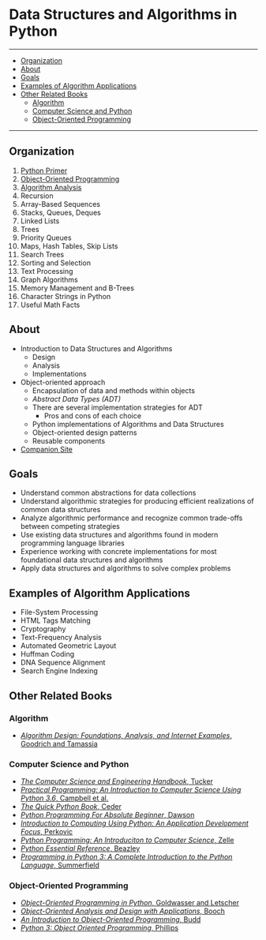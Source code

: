 # Data Structures and Algorithms in Python

---

- [Organization](#organization)
- [About](#about)
- [Goals](#goals)
- [Examples of Algorithm Applications](#examples-of-algorithm-applications)
- [Other Related Books](#other-related-books)
  - [Algorithm](#algorithm)
  - [Computer Science and Python](#computer-science-and-python)
  - [Object-Oriented Programming](#object-oriented-programming)

---

## Organization

1. [Python Primer](./01-Python-Primer/)
2. [Object-Oriented Programming](./02-Object-Oriented-Programming/)
3. [Algorithm Analysis](./03-Algorithm-Analysis/)
4. Recursion
5. Array-Based Sequences
6. Stacks, Queues, Deques
7. Linked Lists
8. Trees
9. Priority Queues
10. Maps, Hash Tables, Skip Lists
11. Search Trees
12. Sorting and Selection
13. Text Processing
14. Graph Algorithms
15. Memory Management and B-Trees
16. Character Strings in Python
17. Useful Math Facts

## About

- Introduction to Data Structures and Algorithms
  - Design
  - Analysis
  - Implementations
- Object-oriented approach
  - Encapsulation of data and methods within objects
  - *Abstract Data Types (ADT)*
  - There are several implementation strategies for ADT
    - Pros and cons of each choice
  - Python implementations of Algorithms and Data Structures
  - Object-oriented design patterns
  - Reusable components
- [Companion Site](https://bcs.wiley.com/he-bcs/Books?action=index&bcsId=8029&itemId=1118290275)

## Goals

- Understand common abstractions for data collections
- Understand algorithmic strategies for producing efficient realizations of common data structures
- Analyze algorithmic performance and recognize common trade-offs between competing strategies
- Use existing data structures and algorithms found in modern programming language libraries
- Experience working with concrete implementations for most foundational data structures and algorithms
- Apply data structures and algorithms to solve complex problems

## Examples of Algorithm Applications

- File-System Processing
- HTML Tags Matching
- Cryptography
- Text-Frequency Analysis
- Automated Geometric Layout
- Huffman Coding
- DNA Sequence Alignment
- Search Engine Indexing

## Other Related Books

### Algorithm

- [*Algorithm Design: Foundations, Analysis, and Internet Examples*, Goodrich and Tamassia](https://www.amazon.com/Algorithm-Design-Michael-T-Goodrich/dp/0471383651)

### Computer Science and Python

- [*The Computer Science and Engineering Handbook*, Tucker](https://www.amazon.com/Computer-Science-Engineering-Handbook/dp/0849329094)
- [*Practical Programming: An Introduction to Computer Science Using Python 3.6*, Campbell et al.](https://www.amazon.com/Practical-Programming-Introduction-Computer-Science/dp/1680502689)
- [*The Quick Python Book*, Ceder](https://www.amazon.com/Quick-Python-Book-Naomi-Ceder/dp/1617294039)
- [*Python Programming For Absolute Beginner*, Dawson](https://www.amazon.com/Python-Programming-Absolute-Beginner-3rd/dp/1435455002)
- [*Introduction to Computing Using Python: An Application Development Focus*, Perkovic](https://www.amazon.com/Introduction-Computing-Using-Python-Application/dp/1118890949)
- [*Python Programming: An Introduciton to Computer Science*, Zelle](https://www.amazon.com/Python-Programming-Introduction-Computer-Science/dp/1590282752/)
- [*Python Essential Reference*, Beazley](https://www.amazon.com/Python-Essential-Reference-David-Beazley/dp/0672329786)
- [*Programming in Python 3: A Complete Introduction to the Python Language*, Summerfield](https://www.amazon.com/Programming-Python-Complete-Introduction-Language/dp/0321680561)

### Object-Oriented Programming

- [*Object-Oriented Programming in Python*, Goldwasser and Letscher](https://www.amazon.com/Object-Oriented-Programming-Python-Michael-Goldwasser/dp/0136150314)
- [*Object-Oriented Analysis and Design with Applications*, Booch](https://www.amazon.com/Object-Oriented-Analysis-Design-Applications-3rd/dp/020189551X)
- [*An Introduction to Object-Oriented Programming*, Budd](https://www.amazon.com/Introduction-Object-Oriented-Programming-Timothy-Budd/dp/0201824191)
- [*Python 3: Object Oriented Programming*, Phillips](https://www.amazon.com/Python-3-Object-Oriented-Programming/dp/1849511268)

